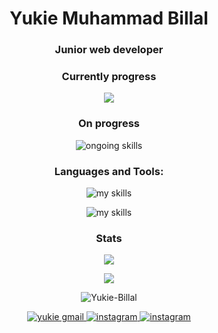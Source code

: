 <h1 align="center">Yukie Muhammad Billal</h1>
<h3 align="center">Junior web developer</h3>

<h3 align="center">Currently progress</h3>
<p align="center">
  <img src="https://skillicons.dev/icons?i=typescript,bash" />
</p>


<h3 align="center">On progress</h3>
<p align="center">
  <img src="https://skillicons.dev/icons?i=typescript,c,cpp,bash,docker,linux,mongodb,neovim,django,postgres,python" alt="ongoing skills" />
</p>

<h3 align="center">Languages and Tools:</h3>
<p align="center">
  <img src="https://skillicons.dev/icons?i=css,html,sass,tailwindcss,bootstrap,javascript,react,vue,nuxt,nodejs&perline=10" alt="my skills" />
</p>
<p align="center">
  <img src="https://skillicons.dev/icons?i=python,flask,mysql,vscode,postman,git,github&perline=10" alt="my skills" />
</p>

<div align="center">
  <h3>Stats</h3>

  <p>
  <picture>
    <source
      srcset="https://github-readme-stats.vercel.app/api/top-langs?username=yukie-billal&show_icons=true&locale=en&layout=compact&theme=radical&hide_border=true"
      media="(prefers-color-scheme: dark)"
    />
    <source
      srcset="https://github-readme-stats.vercel.app/api/top-langs?username=yukie-billal&show_icons=true"
      media="(prefers-color-scheme: light), (prefers-color-scheme: no-preference)"
    />
    <img src="https://github-readme-stats.vercel.app/api/top-langs?username=yukie-billal&show_icons=true" />
  </picture>
  </p>
  <p>
    <picture>
      <source
        srcset="https://github-readme-stats.vercel.app/api?username=yukie-billal&show_icons=true&theme=radical&hide_border=true"
        media="(prefers-color-scheme: dark)"
      />
      <source
        srcset="https://github-readme-stats.vercel.app/api?username=yukie-billal&show_icons=true"
        media="(prefers-color-scheme: light), (prefers-color-scheme: no-preference)"
      />
      <img src="https://github-readme-stats.vercel.app/api?username=yukie-billal&show_icons=true" />
    </picture>
  </p>
  <p>
    <img src="https://github-readme-stats.vercel.app/api/wakatime?username=Yukie_billal&layout=compact&theme=radical&hide_border=true" alt="Yukie-Billal" />
  </p>
</div>

<p align="center">
  <a href="mailto:yukiembillal01@gmail.com">
    <img src="https://skillicons.dev/icons?i=gmail" alt="yukie gmail" />
  </a>
  <a href="https://www.instagram.com/yukie_m_billal/">
    <img src="https://skillicons.dev/icons?i=instagram" alt="instagram" />
  </a>
  <a href="https://www.linkedin.com/in/yukie-muhammad-billal-b3bb59271">
    <img src="https://skillicons.dev/icons?i=linkedin" alt="instagram" />
  </a>
</p>
